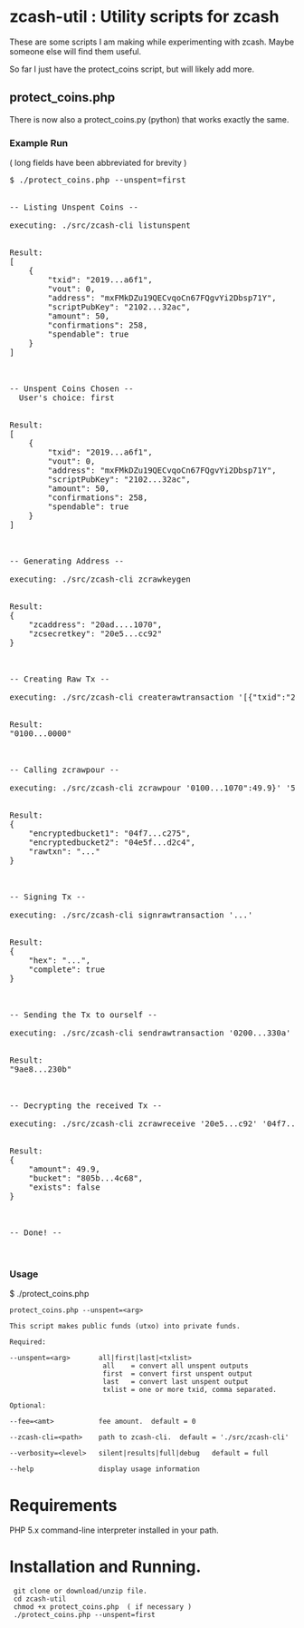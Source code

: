 # zcash-util : Utility scripts for zcash

These are some scripts I am making while experimenting with zcash.
Maybe someone else will find them useful.

So far I just have the protect_coins script, but will likely add more.

## protect_coins.php

There is now also a protect_coins.py (python) that works exactly the same.

### Example Run

( long fields have been abbreviated for brevity )

<pre>
$ ./protect_coins.php --unspent=first


-- Listing Unspent Coins --

executing: ./src/zcash-cli listunspent 


Result:
[
    {
        "txid": "2019...a6f1",
        "vout": 0,
        "address": "mxFMkDZu19QECvqoCn67FQgvYi2Dbsp71Y",
        "scriptPubKey": "2102...32ac",
        "amount": 50,
        "confirmations": 258,
        "spendable": true
    }
]



-- Unspent Coins Chosen --
  User's choice: first


Result:
[
    {
        "txid": "2019...a6f1",
        "vout": 0,
        "address": "mxFMkDZu19QECvqoCn67FQgvYi2Dbsp71Y",
        "scriptPubKey": "2102...32ac",
        "amount": 50,
        "confirmations": 258,
        "spendable": true
    }
]



-- Generating Address --

executing: ./src/zcash-cli zcrawkeygen 


Result:
{
    "zcaddress": "20ad....1070",
    "zcsecretkey": "20e5...cc92"
}



-- Creating Raw Tx --

executing: ./src/zcash-cli createrawtransaction '[{"txid":"2019...a6f1","vout":0}]' '{}' 


Result:
"0100...0000"



-- Calling zcrawpour --

executing: ./src/zcash-cli zcrawpour '0100...1070":49.9}' '50' '0.1' 


Result:
{
    "encryptedbucket1": "04f7...c275",
    "encryptedbucket2": "04e5f...d2c4",
    "rawtxn": "..."
}



-- Signing Tx --

executing: ./src/zcash-cli signrawtransaction '...' 


Result:
{
    "hex": "...",
    "complete": true
}



-- Sending the Tx to ourself --

executing: ./src/zcash-cli sendrawtransaction '0200...330a' 


Result:
"9ae8...230b"



-- Decrypting the received Tx --

executing: ./src/zcash-cli zcrawreceive '20e5...c92' '04f7...c275' 


Result:
{
    "amount": 49.9,
    "bucket": "805b...4c68",
    "exists": false
}



-- Done! --


</pre>



### Usage

   $ ./protect_coins.php 

    protect_coins.php --unspent=<arg>

    This script makes public funds (utxo) into private funds.

    Required:

    --unspent=<arg>       all|first|last|<txlist>
                           all    = convert all unspent outputs
                           first  = convert first unspent output
                           last   = convert last unspent output
                           txlist = one or more txid, comma separated.

    Optional:

    --fee=<amt>           fee amount.  default = 0

    --zcash-cli=<path>    path to zcash-cli.  default = './src/zcash-cli'

    --verbosity=<level>   silent|results|full|debug   default = full

    --help                display usage information


# Requirements

PHP 5.x command-line interpreter installed in your path.

# Installation and Running.

```
 git clone or download/unzip file.
 cd zcash-util
 chmod +x protect_coins.php  ( if necessary )
 ./protect_coins.php --unspent=first
```



